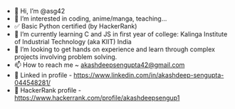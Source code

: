 - 👋 Hi, I’m @asg42
- 👀 I’m interested in coding, anime/manga, teaching...
- ✅ Basic Python certified (by HackerRank)
- 🌱 I’m currently learning C and JS in first year of college: Kalinga Institute of Industrial Technology (aka KIIT) India
- 💞️ I’m looking to get hands on experience and learn through complex projects involving problem solving.
- 📫 How to reach me ~ akashdeepsengupta42@gmail.com
- 📌 Linked in profile - https://www.linkedin.com/in/akashdeep-sengupta-044548281/
- 📌 HackerRank profile - https://www.hackerrank.com/profile/akashdeepsengup1

<!---
asg42/asg42 is a ✨ special ✨ repository because its `README.md` (this file) appears on your GitHub profile.
You can click the Preview link to take a look at your changes.
--->
